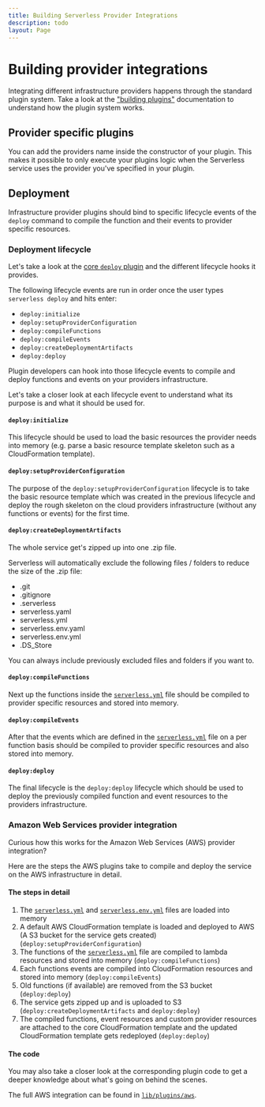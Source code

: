 ```yaml
---
title: Building Serverless Provider Integrations
description: todo
layout: Page
---
```


# Building provider integrations

Integrating different infrastructure providers happens through the standard plugin system.
Take a look at the ["building plugins"](./building-plugins.md) documentation to understand how the plugin system works.

## Provider specific plugins

You can add the providers name inside the constructor of your plugin. This makes it possible to only execute your
plugins logic when the Serverless service uses the provider you've specified in your plugin.

## Deployment

Infrastructure provider plugins should bind to specific lifecycle events of the `deploy` command to compile the function
and their events to provider specific resources.

### Deployment lifecycle

Let's take a look at the [core `deploy` plugin](/lib/plugins/deploy) and the different lifecycle hooks it provides.

The following lifecycle events are run in order once the user types `serverless deploy` and hits enter:

- `deploy:initialize`
- `deploy:setupProviderConfiguration`
- `deploy:compileFunctions`
- `deploy:compileEvents`
- `deploy:createDeploymentArtifacts`
- `deploy:deploy`

Plugin developers can hook into those lifecycle events to compile and deploy functions and events on your providers infrastructure.

Let's take a closer look at each lifecycle event to understand what its purpose is and what it should be used for.

#### `deploy:initialize`

This lifecycle should be used to load the basic resources the provider needs into memory (e.g. parse a basic resource
template skeleton such as a CloudFormation template).

#### `deploy:setupProviderConfiguration`

The purpose of the `deploy:setupProviderConfiguration` lifecycle is to take the basic resource template which was created in the previous lifecycle and deploy the rough skeleton on the cloud providers infrastructure (without any functions or events) for the first time.

#### `deploy:createDeploymentArtifacts`

The whole service get's zipped up into one .zip file.

Serverless will automatically exclude the following files / folders to reduce the size of the .zip file:

- .git
- .gitignore
- .serverless
- serverless.yaml
- serverless.yml
- serverless.env.yaml
- serverless.env.yml
- .DS_Store

You can always include previously excluded files and folders if you want to.

#### `deploy:compileFunctions`

Next up the functions inside the [`serverless.yml`](./serverless-yml.md) file should be compiled to provider specific resources and stored into memory.

#### `deploy:compileEvents`

After that the events which are defined in the [`serverless.yml`](./serverless-yml.md) file on a per function basis should be compiled to provider specific resources and also stored into memory.

#### `deploy:deploy`

The final lifecycle is the `deploy:deploy` lifecycle which should be used to deploy the previously compiled function and event resources to the providers infrastructure.

### Amazon Web Services provider integration

Curious how this works for the Amazon Web Services (AWS) provider integration?

Here are the steps the AWS plugins take to compile and deploy the service on the AWS infrastructure in detail.

#### The steps in detail

1. The [`serverless.yml`](../understanding-serverless/serverless-yml.md) and
[`serverless.env.yml`](../understanding-serverless/serverless-env-yml.md) files are loaded into memory
2. A default AWS CloudFormation template is loaded and deployed to AWS (A S3 bucket for the service gets created)(`deploy:setupProviderConfiguration`)
3. The functions of the [`serverless.yml`](../understanding-serverless/serverless-yml.md) file are compiled to lambda resources and stored into memory (`deploy:compileFunctions`)
4. Each functions events are compiled into CloudFormation resources and stored into memory (`deploy:compileEvents`)
5. Old functions (if available) are removed from the S3 bucket (`deploy:deploy`)
6. The service gets zipped up and is uploaded to S3 (`deploy:createDeploymentArtifacts` and `deploy:deploy`)
7. The compiled functions, event resources and custom provider resources are attached to the core CloudFormation template and the updated CloudFormation template gets redeployed (`deploy:deploy`)

#### The code

You may also take a closer look at the corresponding plugin code to get a deeper knowledge about what's going on behind the scenes.

The full AWS integration can be found in [`lib/plugins/aws`](/lib/plugins/aws).
